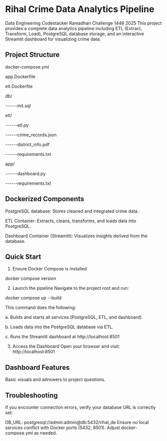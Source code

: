# Rihal Crime Data Analytics Pipeline
Data Engineering Codestacker Ramadhan Challenge 1446 2025
This project provides a complete data analytics pipeline including ETL (Extract, Transform, Load), PostgreSQL database storage, and an interactive Streamlit dashboard for visualizing crime data.

## Project Structure
docker-compose.yml

app.Dockerfile

etl.Dockerfile

 db/ 
 
------init.sql

etl/

------etl.py

------crime_records.json

------district_info.pdf

------requirements.txt

app/

------dashboard.py

------requirements.txt


## Dockerized Components
PostgreSQL database: Stores cleaned and integrated crime data.

ETL Container: Extracts, cleans, transforms, and loads data into PostgreSQL.

Dashboard Container (Streamlit): Visualizes insights derived from the database.

## Quick Start
1. Ensure Docker Compose is installed

docker compose version

2. Launch the pipeline
Navigate to the project root and run:

docker compose up --build

This command does the following:

  a. Builds and starts all services (PostgreSQL, ETL, and dashboard).
  
  b. Loads data into the PostgreSQL database via ETL.
  
  c. Runs the Streamlit dashboard at http://localhost:8501

3. Access the Dashboard
Open your browser and visit:
http://localhost:8501


## Dashboard Features
Basic visuals and adnswers to project questions.


## Troubleshooting
If you encounter connection errors, verify your database URL is correctly set:

DB_URL: postgresql://admin:admin@db:5432/rihal_de
Ensure no local services conflict with Docker ports (5432, 8501). Adjust docker-compose.yml as needed.

